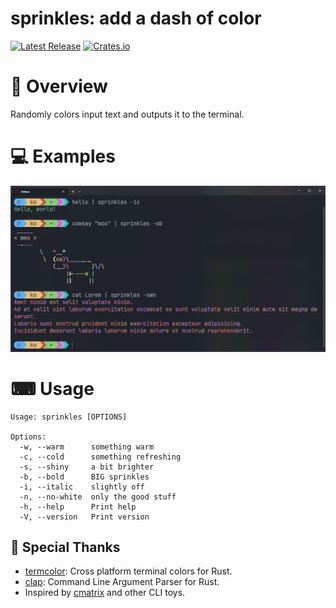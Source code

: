 # sprinkles: add a dash of color

[![Latest Release](https://img.shields.io/github/v/tag/KhalilOuali/sprinkles?logo=github)](https://github.com/KhalilOuali/sprinkles/releases/tag/1.0.0) [![Crates.io](https://img.shields.io/crates/v/sprinkles?logo=rust)](https://crates.io/crates/sprinkles)


# 🌈 Overview

Randomly colors input text and outputs it to the terminal.

# 💻 Examples

![Screenshot](Examples.png)

# ⌨ Usage

```
Usage: sprinkles [OPTIONS]

Options:
  -w, --warm      something warm
  -c, --cold      something refreshing
  -s, --shiny     a bit brighter
  -b, --bold      BIG sprinkles
  -i, --italic    slightly off
  -n, --no-white  only the good stuff
  -h, --help      Print help
  -V, --version   Print version
```

## 🙏 Special Thanks

* [termcolor](https://github.com/BurntSushi/termcolor): Cross platform terminal colors for Rust.
* [clap](https://github.com/clap-rs/clap): Command Line Argument Parser for Rust.
* Inspired by [cmatrix](https://github.com/abishekvashok/cmatrix) and other CLI toys.
